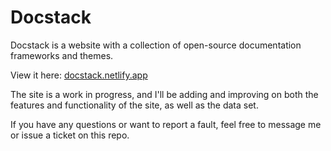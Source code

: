 # Docstack

Docstack is a website with a collection of open-source documentation frameworks and themes.

View it here: [docstack.netlify.app](http://docstack.netlify.app/)

The site is a work in progress, and I'll be adding and improving on both the features and functionality
of the site, as well as the data set.

If you have any questions or want to report a fault, feel free to message me or issue a ticket on this repo.

